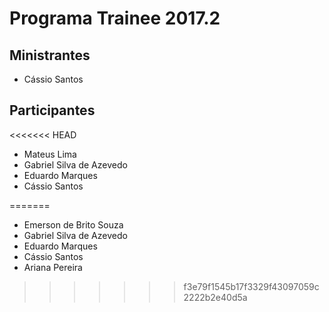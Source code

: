 # Programa Trainee 2017.2

## Ministrantes
- Cássio Santos

## Participantes
<<<<<<< HEAD

- Mateus Lima
- Gabriel Silva de Azevedo
- Eduardo Marques
- Cássio Santos

=======
- Emerson de Brito Souza
- Gabriel Silva de Azevedo
- Eduardo Marques
- Cássio Santos
- Ariana Pereira
>>>>>>> f3e79f1545b17f3329f43097059c2222b2e40d5a
